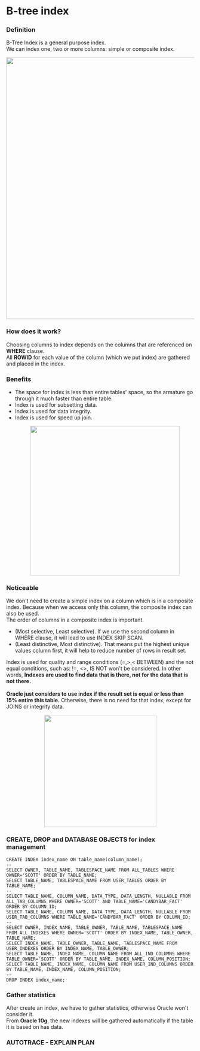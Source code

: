 # B-tree index

### Definition
B-Tree Index is a general purpose index.</br>
We can index one, two or more columns: simple or composite index.</br>
  <p align="center"><img src="https://i.imgur.com/qZFR4AM.png" width="700" ></p>
  
### How does it work?  
Choosing columns to index depends on the columns that are referenced on **WHERE** clause.</br>
All **ROWID** for each value of the column (which we put index) are gathered and placed in the index.</br>

### Benefits
- The space for index is less than entire tables' space, so the armature go through it much faster than entire table.</br>
- Index is used for subsetting data.</br>
- Index is used for data integrity.</br>
- Index is used for speed up join.</br>
  <p align="center"><img src="https://i.imgur.com/qEBGzfR.png" width="400" ></p>

### Noticeable
We don't need to create a simple index on a column which is in a composite index. Because when we access only this column, the composite index can also be used.</br>
The order of columns in a composite index is important.</br>
- (Most selective, Least selective). If we use the second column in WHERE clause, it will lead to use INDEX SKIP SCAN.</br>
- (Least distinctive, Most distinctive). That means put the highest unique values column first, it will help to reduce number of rows in result set.</br>

Index is used for quality and range conditions (=,>,< BETWEEN) and the not equal conditions, such as: !=, <>, IS NOT won't be considered. In other words, **Indexes are used to find data that is there, not for the data that is not there.**</br>
</br>
**Oracle just considers to use index if the result set is equal or less than 15% entire this table.** Otherwise, there is no need for that index, except for JOINS or integrity data.</br>
  <p align="center"><img src="https://i.imgur.com/OAXGT6H.png" width="300" ></p>
  
### CREATE, DROP and DATABASE OBJECTS for index management
```
CREATE INDEX index_name ON table_name(column_name);
--
SELECT OWNER, TABLE_NAME, TABLESPACE_NAME FROM ALL_TABLES WHERE OWNER='SCOTT' ORDER BY TABLE_NAME;
SELECT TABLE_NAME, TABLESPACE_NAME FROM USER_TABLES ORDER BY TABLE_NAME;
--
SELECT TABLE_NAME, COLUMN_NAME, DATA_TYPE, DATA_LENGTH, NULLABLE FROM ALL_TAB_COLUMNS WHERE OWNER='SCOTT' AND TABLE_NAME='CANDYBAR_FACT' ORDER BY COLUMN_ID;
SELECT TABLE_NAME, COLUMN_NAME, DATA_TYPE, DATA_LENGTH, NULLABLE FROM USER_TAB_COLUMNS WHERE TABLE_NAME='CANDYBAR_FACT' ORDER BY COLUMN_ID;
--
SELECT OWNER, INDEX_NAME, TABLE_OWNER, TABLE_NAME, TABLESPACE_NAME FROM ALL_INDEXES WHERE OWNER='SCOTT' ORDER BY INDEX_NAME, TABLE_OWNER, TABLE_NAME;
SELECT INDEX_NAME, TABLE_OWNER, TABLE_NAME, TABLESPACE_NAME FROM USER_INDEXES ORDER BY INDEX_NAME, TABLE_OWNER;
SELECT TABLE_NAME, INDEX_NAME, COLUMN_NAME FROM ALL_IND_COLUMNS WHERE TABLE_OWNER='SCOTT' ORDER BY TABLE_NAME, INDEX_NAME, COLUMN_POSITION;
SELECT TABLE_NAME, INDEX_NAME, COLUMN_NAME FROM USER_IND_COLUMNS ORDER BY TABLE_NAME, INDEX_NAME, COLUMN_POSITION;
--
DROP INDEX index_name;
```

### Gather statistics
After create an index, we have to gather statistics, otherwise Oracle won't consider it.</br>
From **Oracle 10g**, the new indexes will be gathered automatically if the table it is based on has data.</br>


### AUTOTRACE - EXPLAIN PLAN
